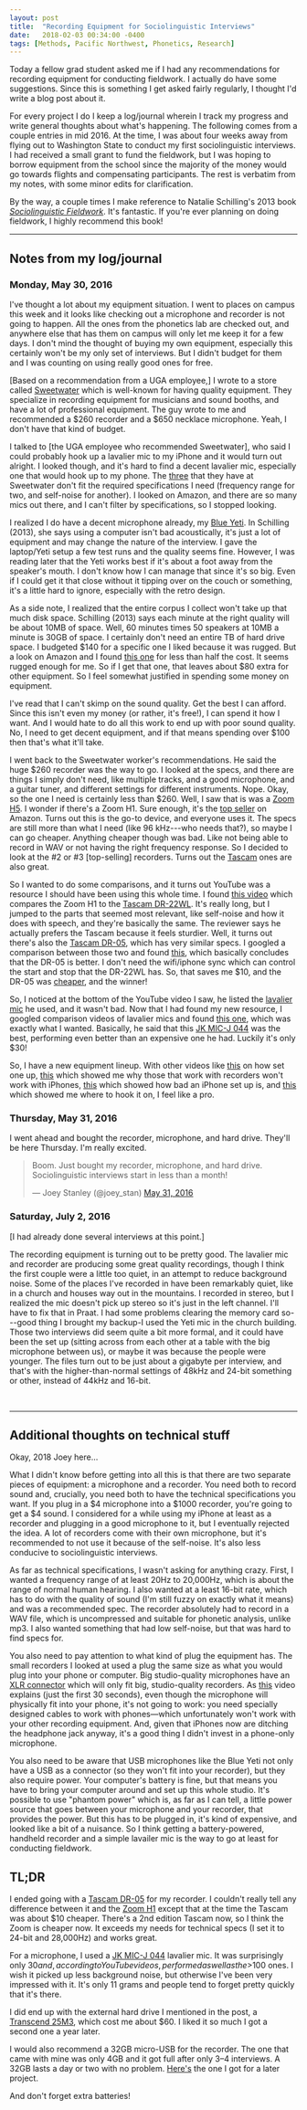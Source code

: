 ```yaml
---
layout: post
title:  "Recording Equipment for Sociolinguistic Interviews"
date:   2018-02-03 00:34:00 -0400
tags: [Methods, Pacific Northwest, Phonetics, Research]
---
```


Today a fellow grad student asked me if I had any recommendations for recording equipment for conducting fieldwork. I actually do have some suggestions. Since this is something I get asked fairly regularly, I thought I'd write a blog post about it. 

For every project I do I keep a log/journal wherein I track my progress and write general thoughts about what's happening. The following comes from a couple entries in mid 2016. At the time, I was about four weeks away from flying out to Washington State to conduct my first sociolinguistic interviews. I had received a small grant to fund the fieldwork, but I was hoping to borrow equipment from the school since the majority of the money would go towards flights and compensating participants. The rest is verbatim from my notes, with some minor edits for clarification.

By the way, a couple times I make reference to Natalie Schilling's 2013 book [*Sociolinguistic Fieldwork*](https://www.amazon.com/Sociolinguistic-Fieldwork-Key-Topics-Sociolinguistics/dp/0521127971/ref=sr_1_1?ie=UTF8&qid=1517636652&sr=8-1&keywords=sociolinguistic+fieldwork). It's fantastic. If you're ever planning on doing fieldwork, I highly recommend this book!

<hr/>

## Notes from my log/journal

### Monday, May 30, 2016

I've thought a lot about my equipment situation. I went to places on campus this week and it looks like checking out a microphone and recorder is not going to happen. All the ones from the phonetics lab are checked out, and anywhere else that has them on campus will only let me keep it for a few days. I don't mind the thought of buying my own equipment, especially this certainly won't be my only set of interviews. But I didn't budget for them and I was counting on using really good ones for free.  

[Based on a recommendation from a UGA employee,] I wrote to a store called [Sweetwater](https://www.sweetwater.com) which is well-known for having quality equipment. They specialize in recording equipment for musicians and sound booths, and have a lot of professional equipment. The guy wrote to me and recommended a $260 recorder and a $650 necklace microphone. Yeah, I don't have that kind of budget. 

I talked to [the UGA employee who recommended Sweetwater], who said I could probably hook up a lavalier mic to my iPhone and it would turn out alright. I looked though, and it's hard to find a decent lavalier mic, especially one that would hook up to my phone. The [three](https://www.sweetwater.com/store/compare.php?items=(smartLavPls,iRigMicLav,MVL)) that they have at Sweetwater don't fit the required specifications I need (frequency range for two, and self-noise for another). I looked on Amazon, and there are so many mics out there, and I can't filter by specifications, so I stopped looking. 

I realized I do have a decent microphone already, my [Blue Yeti](https://www.bluedesigns.com/products/yeti/). In Schilling (2013), she says using a computer isn't bad acoustically, it's just a lot of equipment and may change the nature of the interview. I gave the laptop/Yeti setup a few test runs and the quality seems fine. However, I was reading later that the Yeti works best if it's about a foot away from the speaker's mouth. I don't know how I can manage that since it's so big. Even if I could get it that close without it tipping over on the couch or something, it's a little hard to ignore, especially with the retro design. 

As a side note, I realized that the entire corpus I collect won't take up that much disk space. Schilling (2013) says each minute at the right quality will be about 10MB of space. Well, 60 minutes times 50 speakers at 10MB a minute is 30GB of space. I certainly don't need an entire TB of hard drive space. I budgeted $140 for a specific one I liked because it was rugged. But a look on Amazon and I found [this one](http://www.amazon.com/Transcend-StoreJet-Military-External-TS1TSJ25M3/dp/B005MNGQ6C?ie=UTF8&psc=1&redirect=true&ref_=oh_aui_detailpage_o00_s00) for less than half the cost. It seems rugged enough for me. So if I get that one, that leaves about $80 extra for other equipment. So I feel somewhat justified in spending some money on equipment. 

I've read that I can't skimp on the sound quality. Get the best I can afford. Since this isn't even my money (or rather, it's free!), I can spend it how I want. And I would hate to do all this work to end up with poor sound quality. No, I need to get decent equipment, and if that means spending over $100 then that's what it'll take.

I went back to the Sweetwater worker's recommendations. He said the huge $260 recorder was the way to go. I looked at the specs, and there are things I simply don't need, like multiple tracks, and a good microphone, and a guitar tuner, and different settings for different instruments. Nope. Okay, so the one I need is certainly less than $260. Well, I saw that is was a [Zoom H5](https://www.zoom-na.com/products/field-video-recording/field-recording/zoom-h5-handy-recorder). I wonder if there's a Zoom H1. Sure enough, it's the [top seller](https://www.amazon.com/gp/bestsellers/musical-instruments/486500011/ref=sr_bs_3_486500011_1) on Amazon. Turns out this is the go-to device, and everyone uses it. The specs are still more than what I need (like 96 kHz---who needs that?), so maybe I can go cheaper. Anything cheaper though was bad. Like not being able to record in WAV or not having the right frequency response. So I decided to look at the #2 or #3 [top-selling] recorders. Turns out the [Tascam](http://tascam.com/applications/recording/handheld_recorder/) ones are also great. 

So I wanted to do some comparisons, and it turns out YouTube was a resource I should have been using this whole time. I found [this video](https://www.youtube.com/watch?v=sZRX6LbL2Po) which compares the Zoom H1 to the [Tascam DR-22WL](http://tascam.com/product/dr-22wl/). It's really long, but I jumped to the parts that seemed most relevant, like self-noise and how it does with speech, and they're basically the same. The reviewer says he actually prefers the Tascam because it feels sturdier. Well, it turns out there's also the [Tascam DR-05](http://tascam.com/product/dr-05/), which has very similar specs. I googled a comparison between those two and found [this](http://itemvsitem.com/tascam-dr-05-vs-dr-22wl-which-recorder-does-it-better/), which basically concludes that the DR-05 is better. I don't need the wifi/iphone sync which can control the start and stop that the DR-22WL has. So, that saves me $10, and the DR-05 was [cheaper](http://www.amazon.com/TASCAM-DR-05-Portable-Digital-Recorder/dp/B004OU2IQG/ref=zg_bs_486500011_2), and the winner! 

So, I noticed at the bottom of the YouTube video I saw, he listed the [lavalier mic](http://www.amazon.com/gp/product/B00EBK6C20/ref=as_li_qf_sp_asin_il_tl?ie=UTF8&camp=1789&creative=9325&creativeASIN=B00EBK6C20&linkCode=as2&tag=maxyuryevcom-20&linkId=D46IV6LEUD4HSEW2) he used, and it wasn't bad. Now that I had found my new resource, I googled comparison videos of lavalier mics and found [this one](https://www.youtube.com/watch?v=WPFwmizF3YA), which was exactly what I wanted. Basically, he said that this [JK MIC-J 044](http://www.amazon.com/gp/product/B009YCI62Y/ref=as_li_ss_tl?ie=UTF8&camp=1789&creative=390957&creativeASIN=B009YCI62Y&linkCode=as2&tag=gadg04-20) was the best, performing even better than an expensive one he had. Luckily it's only $30!

So, I have a new equipment lineup. With other videos like [this](https://www.youtube.com/watch?v=YI_3MwwQUDw) on how set one up, [this](https://www.youtube.com/watch?v=44v8EGGW_HA) which showed me why those that work with recorders won't work with iPhones, [this](https://www.youtube.com/watch?v=bR4f8zTmmag) which showed how bad an iPhone set up is, and [this](https://www.youtube.com/watch?v=bR4f8zTmmag) which showed me where to hook it on, I feel like a pro. 

### Thursday, May 31, 2016

I went ahead and bought the recorder, microphone, and hard drive. They'll be here Thursday. I'm really excited.

<blockquote class="twitter-tweet" data-lang="en"><p lang="en" dir="ltr">Boom. Just bought my recorder, microphone, and hard drive. Sociolinguistic interviews start in less than a month!</p>&mdash; Joey Stanley (@joey_stan) <a href="https://twitter.com/joey_stan/status/737687047863930880?ref_src=twsrc%5Etfw">May 31, 2016</a></blockquote> <script async src="https://platform.twitter.com/widgets.js" charset="utf-8"></script> 

### Saturday, July 2, 2016

[I had already done several interviews at this point.] 

The recording equipment is turning out to be pretty good. The lavalier mic and recorder are producing some great quality recordings, though I think the first couple were a little too quiet, in an attempt to reduce background noise. Some of the places I've recorded in have been remarkably quiet, like in a church and houses way out in the mountains. I recorded in stereo, but I realized the mic doesn't pick up stereo so it's just in the left channel. I'll have to fix that in Praat. I had some problems clearing the memory card so---good thing I brought my backup-I used the Yeti mic in the church building. Those two interviews did seem quite a bit more formal, and it could have been the set up (sitting across from each other at a table with the big microphone between us), or maybe it was because the people were younger. The files turn out to be just about a gigabyte per interview, and that's with the higher-than-normal settings of 48kHz and 24-bit something or other, instead of 44kHz and 16-bit.

<br/>

<hr/>

## Additional thoughts on technical stuff

Okay, 2018 Joey here…

What I didn't know before getting into all this is that there are two separate pieces of equipment: a microphone and a recorder. You need both to record sound and, crucially, you need both to have the technical specifications you want. If you plug in a $4 microphone into a $1000 recorder, you're going to get a $4 sound. I considered for a while using my iPhone at least as a recorder and plugging in a good microphone to it, but I eventually rejected the idea. A lot of recorders come with their own microphone, but it's recommended to not use it because of the self-noise. It's also less conducive to sociolinguistic interviews.

As far as technical specifications, I wasn't asking for anything crazy. First, I wanted a frequency range of at least 20Hz to 20,000Hz, which is about the range of normal human hearing. I also wanted at a least 16-bit rate, which has to do with the quality of sound (I'm still fuzzy on exactly what it means) and was a recommended spec. The recorder absolutely had to record in a WAV file, which is uncompressed and suitable for phonetic analysis, unlike mp3. I also wanted something that had low self-noise, but that was hard to find specs for. 

You also need to pay attention to what kind of plug the equipment has. The small recorders I looked at used a plug the same size as what you would plug into your phone or computer. Big studio-quality microphones have an [XLR connector](https://en.wikipedia.org/wiki/XLR_connector) which will only fit big, studio-quality recorders. As [this](https://www.youtube.com/watch?v=44v8EGGW_HA) video explains (just the first 30 seconds), even though the microphone will physically fit into your phone, it's not going to work: you need specially designed cables to work with phones—which unfortunately won't work with your other recording equipment. And, given that iPhones now are ditching the headphone jack anyway, it's a good thing I didn't invest in a phone-only microphone.

You also need to be aware that USB microphones like the Blue Yeti not only have a USB as a connector (so they won't fit into your recorder), but they also require power. Your computer's battery is fine, but that means you have to bring your computer around and set up this whole studio. It's possible to use "phantom power" which is, as far as I can tell, a little power source that goes between your microphone and your recorder, that provides the power. But this has to be plugged in, it's kind of expensive, and looked like a bit of a nuisance. So I think getting a battery-powered, handheld recorder and a simple lavailer mic is the way to go at least for conducting fieldwork.

## TL;DR

I ended going with a [Tascam DR-05](http://www.amazon.com/TASCAM-DR-05-Portable-Digital-Recorder/dp/B004OU2IQG/ref=zg_bs_486500011_2) for my recorder. I couldn't really tell any difference between it and the [Zoom H1](https://www.amazon.com/Zoom-ZH1-Portable-Digital-Recorder/dp/B003QKBVYK/ref=zg_bs_486500011_1?_encoding=UTF8&psc=1&refRID=HK4ZS0PHQH2S5G0P8ZNQ) except that at the time the Tascam was about $10 cheaper. There's a 2nd edition Tascam now, so I think the Zoom is cheaper now. It exceeds my needs for technical specs (I set it to 24-bit and 28,000Hz) and works great.

For a microphone, I used a [JK MIC-J 044](http://www.amazon.com/gp/product/B009YCI62Y/ref=as_li_ss_tl?ie=UTF8&camp=1789&creative=390957&creativeASIN=B009YCI62Y&linkCode=as2&tag=gadg04-20) lavalier mic. It was surprisingly only $30 and, according to YouTube videos, performed as well as the >$100 ones. I wish it picked up less background noise, but otherwise I've been very impressed with it. It's only 11 grams and people tend to forget pretty quickly that it's there.

I did end up with the external hard drive I mentioned in the post, a [Transcend 25M3](https://www.transcend-info.com/Products/No-284), which cost me about $60. I liked it so much I got a second one a year later.

I would also recommend a 32GB micro-USB for the recorder. The one that came with mine was only 4GB and it got full after only 3–4 interviews. A 32GB lasts a day or two with no problem. [Here's](https://www.amazon.com/gp/product/B073JWXGNT/ref=oh_aui_detailpage_o01_s00?ie=UTF8&psc=1) the one I got for a later project.

And don't forget extra batteries!